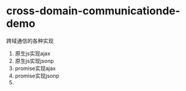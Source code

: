 # cross-domain-communicationde-demo
跨域通信的各种实现

1. 原生js实现ajax
2. 原生js实现jsonp
3. promise实现ajax
4. promise实现jsonp
5. 
